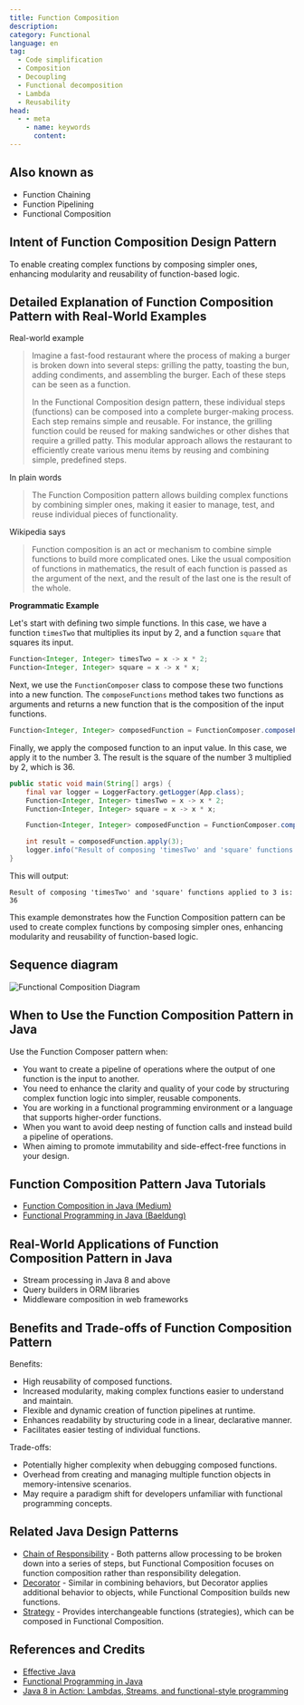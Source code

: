```yaml
---
title: Function Composition
description:
category: Functional
language: en
tag:
  - Code simplification
  - Composition
  - Decoupling
  - Functional decomposition
  - Lambda
  - Reusability
head:
  - - meta
    - name: keywords
      content:
---
```


## Also known as

* Function Chaining
* Function Pipelining
* Functional Composition

## Intent of Function Composition Design Pattern

To enable creating complex functions by composing simpler ones, enhancing modularity and reusability of function-based logic.

## Detailed Explanation of Function Composition Pattern with Real-World Examples

Real-world example

> Imagine a fast-food restaurant where the process of making a burger is broken down into several steps: grilling the patty, toasting the bun, adding condiments, and assembling the burger. Each of these steps can be seen as a function.
>
> In the Functional Composition design pattern, these individual steps (functions) can be composed into a complete burger-making process. Each step remains simple and reusable. For instance, the grilling function could be reused for making sandwiches or other dishes that require a grilled patty. This modular approach allows the restaurant to efficiently create various menu items by reusing and combining simple, predefined steps.

In plain words

> The Function Composition pattern allows building complex functions by combining simpler ones, making it easier to manage, test, and reuse individual pieces of functionality.

Wikipedia says

> Function composition is an act or mechanism to combine simple functions to build more complicated ones. Like the usual composition of functions in mathematics, the result of each function is passed as the argument of the next, and the result of the last one is the result of the whole.

**Programmatic Example**

Let's start with defining two simple functions. In this case, we have a function `timesTwo` that multiplies its input by 2, and a function `square` that squares its input.

```java
Function<Integer, Integer> timesTwo = x -> x * 2;
Function<Integer, Integer> square = x -> x * x;
```

Next, we use the `FunctionComposer` class to compose these two functions into a new function. The `composeFunctions` method takes two functions as arguments and returns a new function that is the composition of the input functions.

```java
Function<Integer, Integer> composedFunction = FunctionComposer.composeFunctions(timesTwo, square);
```

Finally, we apply the composed function to an input value. In this case, we apply it to the number 3. The result is the square of the number 3 multiplied by 2, which is 36.

```java
public static void main(String[] args) {
    final var logger = LoggerFactory.getLogger(App.class);
    Function<Integer, Integer> timesTwo = x -> x * 2;
    Function<Integer, Integer> square = x -> x * x;

    Function<Integer, Integer> composedFunction = FunctionComposer.composeFunctions(timesTwo, square);

    int result = composedFunction.apply(3);
    logger.info("Result of composing 'timesTwo' and 'square' functions applied to 3 is: " + result);
}
```

This will output:

```
Result of composing 'timesTwo' and 'square' functions applied to 3 is: 36
```

This example demonstrates how the Function Composition pattern can be used to create complex functions by composing simpler ones, enhancing modularity and reusability of function-based logic.

## Sequence diagram

![Functional Composition Diagram](./etc/function.composition.urm.png "Functional Composition")

## When to Use the Function Composition Pattern in Java

Use the Function Composer pattern when:

* You want to create a pipeline of operations where the output of one function is the input to another.
* You need to enhance the clarity and quality of your code by structuring complex function logic into simpler, reusable components.
* You are working in a functional programming environment or a language that supports higher-order functions.
* When you want to avoid deep nesting of function calls and instead build a pipeline of operations.
* When aiming to promote immutability and side-effect-free functions in your design.

## Function Composition Pattern Java Tutorials

* [Function Composition in Java (Medium)](https://functionalprogramming.medium.com/function-composition-in-java-beaf39426f52)
* [Functional Programming in Java (Baeldung)](https://www.baeldung.com/java-functional-programming)

## Real-World Applications of Function Composition Pattern in Java

* Stream processing in Java 8 and above
* Query builders in ORM libraries
* Middleware composition in web frameworks

## Benefits and Trade-offs of Function Composition Pattern

Benefits:

* High reusability of composed functions.
* Increased modularity, making complex functions easier to understand and maintain.
* Flexible and dynamic creation of function pipelines at runtime.
* Enhances readability by structuring code in a linear, declarative manner.
* Facilitates easier testing of individual functions.

Trade-offs:

* Potentially higher complexity when debugging composed functions. 
* Overhead from creating and managing multiple function objects in memory-intensive scenarios.
* May require a paradigm shift for developers unfamiliar with functional programming concepts.

## Related Java Design Patterns

* [Chain of Responsibility](https://java-design-patterns.com/patterns/chain-of-responsibility/) - Both patterns allow processing to be broken down into a series of steps, but Functional Composition focuses on function composition rather than responsibility delegation.
* [Decorator](https://java-design-patterns.com/patterns/decorator/) - Similar in combining behaviors, but Decorator applies additional behavior to objects, while Functional Composition builds new functions.
* [Strategy](https://java-design-patterns.com/patterns/strategy/) - Provides interchangeable functions (strategies), which can be composed in Functional Composition.

## References and Credits

* [Effective Java](https://amzn.to/4cGk2Jz)
* [Functional Programming in Java](https://amzn.to/3JUIc5Q)
* [Java 8 in Action: Lambdas, Streams, and functional-style programming](https://amzn.to/3QCmGXs)
